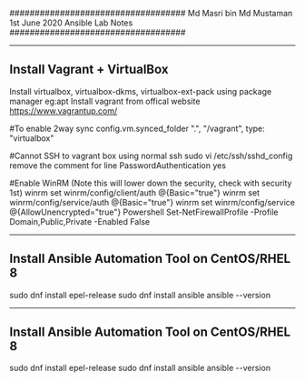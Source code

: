 ###################################
Md Masri bin Md Mustaman
1st June 2020
Ansible Lab Notes
###################################

-----------------------------------
Install Vagrant + VirtualBox
-----------------------------------
Install virtualbox, virtualbox-dkms, virtualbox-ext-pack using package manager eg:apt
Install vagrant from offical website https://www.vagrantup.com/

#To enable 2way sync
config.vm.synced_folder ".", "/vagrant", type: "virtualbox"

#Cannot SSH to vagrant box using normal ssh
sudo vi /etc/ssh/sshd_config
remove the comment for line PasswordAuthentication yes

#Enable WinRM (Note this will lower down the security, check with security 1st)
winrm set winrm/config/client/auth @{Basic="true"}
winrm set winrm/config/service/auth @{Basic="true"}
winrm set winrm/config/service @{AllowUnencrypted="true"}
Powershell Set-NetFirewallProfile -Profile Domain,Public,Private -Enabled False


-----------------------------------
Install Ansible Automation Tool on CentOS/RHEL 8
-----------------------------------
sudo dnf install epel-release
sudo dnf install ansible
ansible --version


-----------------------------------
Install Ansible Automation Tool on CentOS/RHEL 8
-----------------------------------
sudo dnf install epel-release
sudo dnf install ansible
ansible --version



